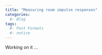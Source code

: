 ```yaml
---
title: "Measuring room impulse responses"
categories:
  #- Blog
tags:
  #- Post Formats
  #- notice
---
```


Working on it ... 
